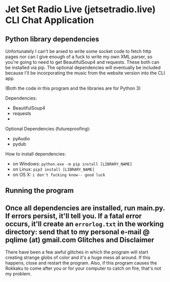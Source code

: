 Jet Set Radio Live (jetsetradio.live) CLI Chat Application
=

Python library dependencies
-
Unfortunately I can't be arsed to write some socket code to fetch http pages
nor can I give enough of a fuck to write my own XML parser, so you're going
to need to get BeautifulSoup4 and requests. These both can be installed via
pip. The optional dependencies will eventually be included because I'll be
incorporating the music from the website version into the CLI app.

(Both the code in this program and the libraries are for Python 3)

Dependencies:
 * BeautifulSoup4
 * requests
 * 
Optional Dependencies (futureproofing):
 * pyAudio
 * pydub

How to install dependencies:
 * on Windows: ```python.exe -m pip install [LIBRARY_NAME]```
 * on Linux: ```pip3 install [LIBRARY_NAME]```
 * on OS X: ```i don't fucking know-- good luck```

Running the program
-
Once all dependencies are installed, run main.py. If errors persist, it'll tell you.
If a fatal error occurs, it'll create an `errorlog.txt` in the working directory:
send that to my personal e-mail @ pqlime (at) gmail.com
Glitches and Disclaimer
-
There have been a few awful glitches in which the program will start creating
strange globs of color and it's a huge mess all around. If this happens, close
and restart the program. Also, if this program causes the Rokkaku to come 
after you or for your computer to catch on fire, that's not my problem.
